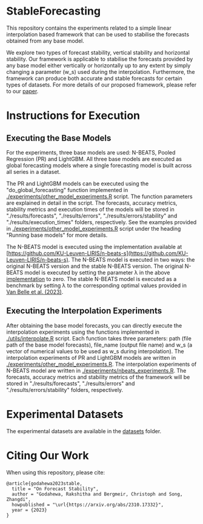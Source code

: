 # StableForecasting

This repository contains the experiments related to a simple linear interpolation based framework that can be used to stabilise the forecasts obtained from any base model. 

We explore two types of forecast stability, vertical stability and horizontal stability. Our framework is applicable to stabilise the forecasts provided
by any base model either vertically or horizontally up to any extent by simply changing a parameter (w_s) used during the interpolation. Furthermore, the framework can produce both accurate and stable forecasts for certain types of datasets. For more details of our proposed framework, please refer to our [paper](https://arxiv.org/pdf/2310.17332.pdf).


# Instructions for Execution

## Executing the Base Models
For the experiments, three base models are used: N-BEATS, Pooled Regression (PR) and LightGBM. All three base models are executed as global forecasting models where a single forecasting model is built across all series in a dataset. 

The PR and LightGBM models can be executed using the "do_global_forecasting" function implemented in [./experiments/other_model_experiments.R](https://github.com/rakshitha123/StableForecasting/blob/master/experiments/other_model_experiments.R) script.
The function parameters are explained in detail in the script. 
The forecasts, accuracy metrics, stability metrics and execution times of the models will be stored in "./results/forecasts", "./results/errors", "./results/errors/stability" and "./results/execution_times" folders, respectively. 
See the examples provided in [./experiments/other_model_experiments.R](https://github.com/rakshitha123/StableForecasting/blob/master/experiments/other_model_experiments.R) script under the heading "Running base models" for more details.

The N-BEATS model is executed using the implementation available at [https://github.com/KU-Leuven-LIRIS/n-beats-s](https://github.com/KU-Leuven-LIRIS/n-beats-s). 
The N-BEATS model is executed in two ways: the original N-BEATS version and the stable N-BEATS version.
The original N-BEATS model is executed by setting the parameter λ in the above [implementation]((https://github.com/KU-Leuven-LIRIS/n-beats-s)) to zero. 
The stable N-BEATS model is executed as a benchmark by setting λ to the corresponding optimal values provided in [Van Belle et al. (2023)](https://www.sciencedirect.com/science/article/abs/pii/S016920702200098X). 

## Executing the Interpolation Experiments
After obtaining the base model forecasts, you can directly execute the interpolation experiments using the functions implemented in 
[./utils/interpolate.R](https://github.com/rakshitha123/StableForecasting/blob/master/utils/interpolate.R) script.
Each function takes three parameters: path (file path of the base model forecasts), file_name (output file name) and w_s (a vector of numerical values to be used as w_s during interpolation).
The interpolation experiments of PR and LightGBM models are written in [./experiments/other_model_experiments.R](https://github.com/rakshitha123/StableForecasting/blob/master/experiments/other_model_experiments.R).
The interpolation experiments of N-BEATS model are written in [./experiments/nbeats_experiments.R](https://github.com/rakshitha123/StableForecasting/blob/master/experiments/nbeats_experiments.R).
The forecasts, accuracy metrics and stability metrics of the framework will be stored in "./results/forecasts", "./results/errors" and "./results/errors/stability" folders, respectively. 


# Experimental Datasets
The experimental datasets are available in the [datasets](https://github.com/rakshitha123/StableForecasting/tree/master/datasets) folder.


# Citing Our Work
When using this repository, please cite:

```{r} 
@article{godahewa2023stable,
  title = "On Forecast Stability",
  author = "Godahewa, Rakshitha and Bergmeir, Christoph and Song, Zhangdi",
  howpublished = "\url{https://arxiv.org/abs/2310.17332}",
  year = {2023}
}
```
